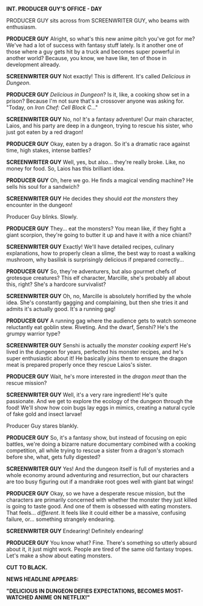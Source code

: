**INT. PRODUCER GUY'S OFFICE - DAY**

PRODUCER GUY sits across from SCREENWRITER GUY, who beams with enthusiasm.

**PRODUCER GUY**
Alright, so what's this new anime pitch you've got for me? We've had a lot of success with fantasy stuff lately. Is it another one of those where a guy gets hit by a truck and becomes super powerful in another world? Because, you know, we have like, ten of those in development already.

**SCREENWRITER GUY**
Not exactly! This is different. It's called *Delicious in Dungeon*.

**PRODUCER GUY**
*Delicious in Dungeon*? Is it, like, a cooking show set in a prison? Because I'm not sure that's a crossover anyone was asking for. "Today, on *Iron Chef: Cell Block C*..."

**SCREENWRITER GUY**
No, no! It's a fantasy adventure! Our main character, Laios, and his party are deep in a dungeon, trying to rescue his sister, who just got eaten by a red dragon!

**PRODUCER GUY**
Okay, eaten by a dragon. So it's a dramatic race against time, high stakes, intense battles?

**SCREENWRITER GUY**
Well, yes, but also... they're really broke. Like, no money for food. So, Laios has this brilliant idea.

**PRODUCER GUY**
Oh, here we go. He finds a magical vending machine? He sells his soul for a sandwich?

**SCREENWRITER GUY**
He decides they should *eat the monsters* they encounter in the dungeon!

Producer Guy blinks. Slowly.

**PRODUCER GUY**
They... eat the monsters? You mean like, if they fight a giant scorpion, they're going to butter it up and have it with a nice chianti?

**SCREENWRITER GUY**
Exactly! We'll have detailed recipes, culinary explanations, how to properly clean a slime, the best way to roast a walking mushroom, why basilisk is surprisingly delicious if prepared correctly...

**PRODUCER GUY**
So, they're adventurers, but also gourmet chefs of grotesque creatures? This elf character, Marcille, she's probably all about this, right? She's a hardcore survivalist?

**SCREENWRITER GUY**
Oh, no, Marcille is absolutely horrified by the whole idea. She's constantly gagging and complaining, but then she tries it and admits it's actually good. It's a running gag!

**PRODUCER GUY**
A running gag where the audience gets to watch someone reluctantly eat goblin stew. Riveting. And the dwarf, Senshi? He's the grumpy warrior type?

**SCREENWRITER GUY**
Senshi is actually the *monster cooking expert*! He's lived in the dungeon for years, perfected his monster recipes, and he's super enthusiastic about it! He basically joins them to ensure the dragon meat is prepared properly once they rescue Laios's sister.

**PRODUCER GUY**
Wait, he's more interested in the *dragon meat* than the rescue mission?

**SCREENWRITER GUY**
Well, it's a very rare ingredient! He's quite passionate. And we get to explore the ecology of the dungeon through the food! We'll show how coin bugs lay eggs in mimics, creating a natural cycle of fake gold and insect larvae!

Producer Guy stares blankly.

**PRODUCER GUY**
So, it's a fantasy show, but instead of focusing on epic battles, we're doing a bizarre nature documentary combined with a cooking competition, all while trying to rescue a sister from a dragon's stomach before she, what, gets fully digested?

**SCREENWRITER GUY**
Yes! And the dungeon itself is full of mysteries and a whole economy around adventuring and resurrection, but our characters are too busy figuring out if a mandrake root goes well with giant bat wings!

**PRODUCER GUY**
Okay, so we have a desperate rescue mission, but the characters are primarily concerned with whether the monster they just killed is going to taste good. And one of them is obsessed with eating monsters. That feels... *different*. It feels like it could either be a massive, confusing failure, or... something strangely endearing.

**SCREENWRITER GUY**
Endearing! Definitely endearing!

**PRODUCER GUY**
You know what? Fine. There's something so utterly absurd about it, it just might work. People are tired of the same old fantasy tropes. Let's make a show about eating monsters.

**CUT TO BLACK.**

**NEWS HEADLINE APPEARS:**

**"DELICIOUS IN DUNGEON DEFIES EXPECTATIONS, BECOMES MOST-WATCHED ANIME ON NETFLIX!"**